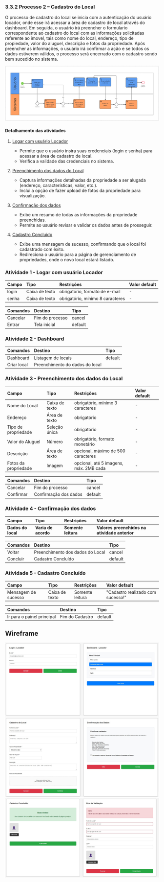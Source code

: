 ### 3.3.2 Processo 2 – Cadastro do Local

O processo de cadastro do local se inicia com a autenticação do usuário locador, onde esse irá acessar a área de cadastro de local através do dashboard. Em seguida,
o usuário irá preencher o formulario correspondente ao cadastro do local com as informações solicitadas referente ao imovel, tais como nome do local, endereço, tipo de propiedade,
valor do aluguel, descrição e fotos da propriedade. Após preencher as informações, o usuário irá confirmar a ação e se todos os dados estiverem válidos, o processo será encerrado
com o cadastro sendo bem sucedido no sistema. 

![Modelo BPMN do PROCESSO 2 - Cadastro do Local](../images/processo_2_bpmn.png "Cadastro de Local")


#### Detalhamento das atividades

1. [Logar com usuário Locador](#atividade-1---logar-com-usuário-locador)

   - Permite que o usuário insira suas credenciais (login e senha) para acessar a área de cadastro de local.
   - Verifica a validade das credenciais no sistema.

2. [Preenchimento dos dados do Local](#atividade-2---preenchimento-dos-dados-do-local)

   - Captura informações detalhadas da propriedade a ser alugada (endereço, características, valor, etc.).
   - Inclui a opção de fazer upload de fotos da propriedade para visualização.

3. [Confirmação dos dados](#atividade-3---confirmação-dos-dados)

   - Exibe um resumo de todas as informações da propriedade preenchidas.
   - Permite ao usuário revisar e validar os dados antes de prosseguir.
    
4. [Cadastro Concluído](#atividade-4---cadastro-concluído)

   - Exibe uma mensagem de sucesso, confirmando que o local foi cadastrado com êxito.
   - Redireciona o usuário para a página de gerenciamento de propriedades, onde o novo local estará listado.

   

### Atividade 1 - Logar com usuário Locador

| **Campo** | **Tipo** | **Restrições** | **Valor default** |
| :--- | :--- | :--- | :--- |
| login | Caixa de texto | obrigatório, formato de e-mail | - |
| senha | Caixa de texto | obrigatório, mínimo 8 caracteres | - |

| **Comandos** | **Destino** | **Tipo** |
| :--- | :--- | :--- |
| Cancelar | Fim do processo | cancel |
| Entrar | Tela inicial | default |



### Atividade 2 - Dashboard 

| **Comandos** | **Destino** | **Tipo** |
| :--- | :--- | :--- |
|  Dashboard |  Listagem de locais | default |
| Criar local | Preenchimento do dados do local |


### Atividade 3 - Preenchimento dos dados do Local

| **Campo** | **Tipo** | **Restrições** | **Valor default** |
| :--- | :--- | :--- | :--- |
| Nome do Local | Caixa de texto | obrigatório, mínimo 3 caracteres | - |
| Endereço | Área de texto | obrigatório | - |
| Tipo de propriedade | Seleção única | obrigatório | - |
| Valor do Aluguel | Número | obrigatório, formato monetário | - |
| Descrição | Área de texto | opcional, máximo de 500 caracteres | - |
| Fotos da propriedade | Imagem | opcional, até 5 imagens, máx. 2MB cada | - |

| **Comandos** | **Destino** | **Tipo** |
| :--- | :--- | :--- |
| Cancelar | Fim do processo | cancel |
| Confirmar | Confirmação dos dados | default |


### Atividade 4 - Confirmação dos dados

| **Campo** | **Tipo** | **Restrições** | **Valor default** |
| :--- | :--- | :--- | :--- |
| **Dados do local** | **Varia de acordo** | **Somente leitura** | **Valores preenchidos na atividade anterior** |

| **Comandos** | **Destino** | **Tipo** |
| :--- | :--- | :--- |
| Voltar | Preenchimento dos dados do Local | cancel |
| Concluir | Cadastro Concluído | default |


### Atividade 5 - Cadastro Concluído

| **Campo** | **Tipo** | **Restrições** | **Valor default** |
| :--- | :--- | :--- | :--- |
| Mensagem de sucesso | Caixa de texto | Somente leitura | "Cadastro realizado com sucesso!" |

| **Comandos** | **Destino** | **Tipo** |
| :--- | :--- | :--- |
| Ir para o painel principal | Fim do Cadastro | default |

## Wireframe
![Wireframe do PROCESSO 2 - Cadastro do local](../images/Wireframeprocesso2_1.jpg "Wireframe de baixa fidelidade")
![Wireframe do PROCESSO 2 - Cadastro do local](../images/Wireframeprocesso2_2.jpg "Wireframe de baixa fidelidade")
![Wireframe do PROCESSO 2 - Cadastro do local](../images/Wireframeprocesso2_3.jpg "Wireframe de baixa fidelidade")
